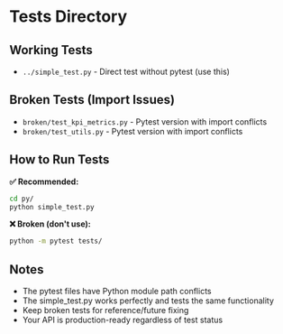 # Tests Directory

## Working Tests
- `../simple_test.py` - Direct test without pytest (use this)

## Broken Tests (Import Issues)
- `broken/test_kpi_metrics.py` - Pytest version with import conflicts
- `broken/test_utils.py` - Pytest version with import conflicts

## How to Run Tests

**✅ Recommended:**
```bash
cd py/
python simple_test.py
```

**❌ Broken (don't use):**
```bash
python -m pytest tests/
```

## Notes
- The pytest files have Python module path conflicts
- The simple_test.py works perfectly and tests the same functionality
- Keep broken tests for reference/future fixing
- Your API is production-ready regardless of test status